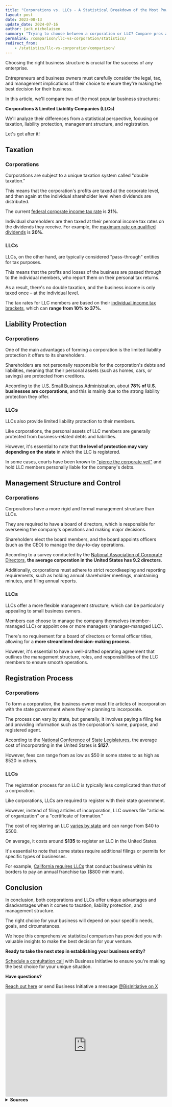 ```yaml
---
title: "Corporations vs. LLCs - A Statistical Breakdown of the Most Powerful Business Entities"
layout: post
date: 2023-08-13
update_date: 2024-07-16
author: jack_nicholaisen
summary: "Trying to choose between a corporation or LLC? Compare pros and cons to make the best decision for your business. Don't miss out!"
permalink: /comparison/llc-vs-corporation/statistics/
redirect_from:
    - /statistics/llc-vs-corporation/comparison/
---
```


Choosing the right business structure is crucial for the success of any enterprise. 

Entrepreneurs and business owners must carefully consider the legal, tax, and management implications of their choice to ensure they're making the best decision for their business. 

In this article, we'll compare two of the most popular business structures: 

**Corporations & Limited Liability Companies (LLCs)**

We'll analyze their differences from a statistical perspective, focusing on taxation, liability protection, management structure, and registration.

Let's get after it!

## Taxation

### Corporations

Corporations are subject to a unique taxation system called "double taxation." 

This means that the corporation's profits are taxed at the corporate level, and then again at the individual shareholder level when dividends are distributed.

The current [federal corporate income tax rate](https://www.irs.gov/businesses/small-businesses-self-employed/corporation-income-tax-rates-deductions-and-credits) is **21%**. 

Individual shareholders are then taxed at their personal income tax rates on the dividends they receive. For example, the [maximum rate on qualified dividends](https://www.irs.gov/taxtopics/tc404) is **20%**.

### LLCs

LLCs, on the other hand, are typically considered "pass-through" entities for tax purposes. 

This means that the profits and losses of the business are passed through to the individual members, who report them on their personal tax returns.

As a result, there's no double taxation, and the business income is only taxed once – at the individual level. 

The tax rates for LLC members are based on their [individual income tax brackets](https://www.irs.gov/newsroom/tax-brackets-and-rates), which can **range from 10% to 37%.**

## Liability Protection

### Corporations

One of the main advantages of forming a corporation is the limited liability protection it offers to its shareholders. 

Shareholders are not personally responsible for the corporation's debts and liabilities, meaning that their personal assets (such as homes, cars, or savings) are protected from creditors.

According to the [U.S. Small Business Administration](https://www.sba.gov/business-guide/launch-your-business/choose-business-structure), about **78% of U.S. businesses are corporations**, and this is mainly due to the strong liability protection they offer.

### LLCs

LLCs also provide limited liability protection to their members. 

Like corporations, the personal assets of LLC members are generally protected from business-related debts and liabilities. 

However, it's essential to note that **the level of protection may vary depending on the state** in which the LLC is registered. 

In some cases, courts have been known to ["pierce the corporate veil"](https://www.investopedia.com/terms/p/piercingthecorporateveil.asp) and hold LLC members personally liable for the company's debts.

## Management Structure and Control

### Corporations

Corporations have a more rigid and formal management structure than LLCs. 

They are required to have a board of directors, which is responsible for overseeing the company's operations and making major decisions.

Shareholders elect the board members, and the board appoints officers (such as the CEO) to manage the day-to-day operations. 

According to a survey conducted by the [National Association of Corporate Directors](https://www.nacdonline.org/insights/publications.cfm?itemnumber=49126), **the average corporation in the United States has 9.2 directors**.

Additionally, corporations must adhere to strict recordkeeping and reporting requirements, such as holding annual shareholder meetings, maintaining minutes, and filing annual reports.

### LLCs

LLCs offer a more flexible management structure, which can be particularly appealing to small business owners. 

Members can choose to manage the company themselves (member-managed LLC) or appoint one or more managers (manager-managed LLC).

There's no requirement for a board of directors or formal officer titles, allowing for a **more streamlined decision-making process**.

However, it's essential to have a well-drafted operating agreement that outlines the management structure, roles, and responsibilities of the LLC members to ensure smooth operations.

## Registration Process

### Corporations

To form a corporation, the business owner must file articles of incorporation with the state government where they're planning to incorporate. 

The process can vary by state, but generally, it involves paying a filing fee and providing information such as the corporation's name, purpose, and registered agent.

According to the [National Conference of State Legislatures](https://www.ncsl.org/research/financial-services-and-commerce/incorporating-a-business.aspx), the average cost of incorporating in the United States is **$127**. 

However, fees can range from as low as $50 in some states to as high as $520 in others.

### LLCs

The registration process for an LLC is typically less complicated than that of a corporation. 

Like corporations, LLCs are required to register with their state government. 

However, instead of filing articles of incorporation, LLC owners file "articles of organization" or a "certificate of formation."

The cost of registering an LLC [varies by state](https://www.fundera.com/blog/cost-to-form-an-llc) and can range from $40 to $500. 

On average, it costs around **$135** to register an LLC in the United States.

It's essential to note that some states require additional filings or permits for specific types of businesses. 

For example, [California requires LLCs](https://www.sos.ca.gov/business-programs/business-entities/limited-liability-company-filing-information) that conduct business within its borders to pay an annual franchise tax ($800 minimum).

## Conclusion

In conclusion, both corporations and LLCs offer unique advantages and disadvantages when it comes to taxation, liability protection, and management structure. 

The right choice for your business will depend on your specific needs, goals, and circumstances. 

We hope this comprehensive statistical comparison has provided you with valuable insights to make the best decision for your venture.

**Ready to take the next step in establishing your business entity?**

[Schedule a contultation call](https://calendly.com/businessinitiative/30-minute-consultation-call) with Business Initiative to ensure you're making the best choice for your unique situation.

**Have questions?**

[Reach out here](https://www.businessinitiative.org/contact/) or send Business Initiative a message [@BisInitiative on X](https://x.com/BisInitiative)

<iframe src="https://embeds.beehiiv.com/4b55f309-919b-4f27-82e1-28bfbbc3543f" data-test-id="beehiiv-embed" width="100%" height="320" frameborder="0" scrolling="no" style="border-radius: 4px; border: 2px solid #e5e7eb; margin: 0; background-color: transparent;"></iframe>



<br>
<details>
<summary><b>Sources</b></summary>
<br>
<ul>
    <li><a href="https://www.irs.gov/businesses/small-businesses-self-employed/corporation-income-tax-rates-deductions-and-credits">IRS: C-Corporation Income Tax Rates, Deductions, and Credits</a></li>
    <li><a href="https://www.irs.gov/taxtopics/tc404">IRS: Topic No. 404 Dividends</a></li>
    <li><a href="https://www.irs.gov/newsroom/tax-brackets-and-rates">IRS: Tax Brackets and Rates</a></li>
    <li><a href="https://www.sba.gov/business-guide/launch-your-business/choose-business-structure">U.S. Small Business Administration: Choose a business structure</a></li>
    <li><a href="https://www.investopedia.com/terms/p/piercingthecorporateveil.asp">Investopedia: Piercing the Corporate Veil</a></li>
    <li><a href="https://www.nacdonline.org/insights/publications.cfm?itemnumber=49126">National Association of Corporate Directors: Public Company Governance Survey</a></li>
    <li><a href="https://www.ncsl.org/research/financial-services-and-commerce/incorporating-a-business.aspx">National Conference of State Legislatures: Incorporating a Business</a></li>
    <li><a href="https://www.fundera.com/blog/cost-to-form-an-llc">Fundera: How Much Does it Cost to Form an LLC?</a></li>
    <li><a href="https://www.sos.ca.gov/business-programs/business-entities/limited-liability-company-filing-information">California Secretary of State: Limited Liability Company Filing Information</a></li>
</ul>
</details>


